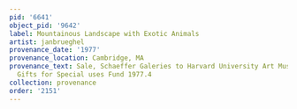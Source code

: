 ```yaml
---
pid: '6641'
object_pid: '9642'
label: Mountainous Landscape with Exotic Animals
artist: janbrueghel
provenance_date: '1977'
provenance_location: Cambridge, MA
provenance_text: Sale, Schaeffer Galeries to Harvard University Art Museums using
  Gifts for Special uses Fund 1977.4
collection: provenance
order: '2151'
---
```

